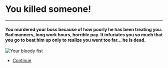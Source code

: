 # You killed someone!
---
#### You murdered your boss because of how poorly he has been treating you. Bad manners, long work hours, horrible pay. It infuriates you so much that you go to beat him up only to realize you went too far... he is dead.

![Your bloody fist](https://media.istockphoto.com/photos/aggressive-violent-man-in-a-fight-with-a-blood-fist-picture-id1185293210?k=20&m=1185293210&s=612x612&w=0&h=dg1ih9nZlz0YdNCtLktJ1Q5crDZO3KpGSRVgvJY0i3o=)

* [Continue](arrival.md)

